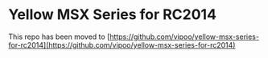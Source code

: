 # Yellow MSX Series for RC2014

This repo has been moved to [https://github.com/vipoo/yellow-msx-series-for-rc2014](https://github.com/vipoo/yellow-msx-series-for-rc2014)
